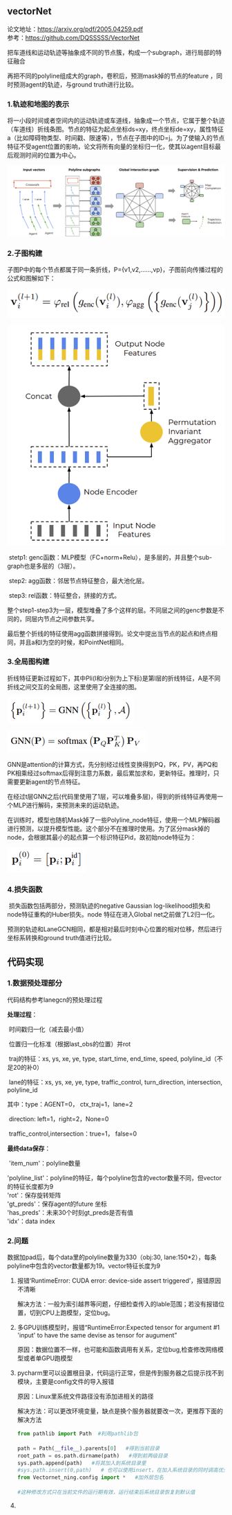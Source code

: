 ## vectorNet

论文地址：https://arxiv.org/pdf/2005.04259.pdf   
参考：https://github.com/DQSSSSS/VectorNet

把车道线和运动轨迹等抽象成不同的节点簇，构成一个subgraph，进行局部的特征融合

再把不同的polyline组成大的graph，卷积后，预测mask掉的节点的feature ，同时预测agent的轨迹，与ground truth进行比较。

### 1.轨迹和地图的表示

​	将一小段时间或者空间内的运动轨迹或车道线，抽象成一个节点，它属于整个轨迹（车道线）折线条图。节点的特征为起点坐标ds=xy，终点坐标de=xy，属性特征a（比如障碍物类型、时间戳、限速等），节点在子图中的ID=j。为了使输入的节点特征不受agent位置的影响，论文将所有向量的坐标归一化，使其以agent目标最后观测时间的位置为中心。

![](images/vectornet_overview.png)

### 2.子图构建

​	子图P中的每个节点都属于同一条折线，P={v1,v2,……,vp}，子图前向传播过程的公式和图解如下：

![](images/vectornet_formu2.png)

![](images/vectornet_fig3.png)

​	stetp1:  genc函数：MLP模型（FC+norm+Relu），是多层的，并且整个sub-graph也是多层的（3层）。

​	step2:  agg函数：邻居节点特征整合，最大池化层。  

​	step3:  rel函数：特征整合，拼接的方式。  

​	整个step1-step3为一层，模型堆叠了多个这样的层。不同层之间的genc参数是不同的，同层内节点之间参数共享。

​	最后整个折线的特征使用agg函数拼接得到。论文中提出当节点的起点和终点相同，并且a和l为空的时候，和PointNet相同。

### 3.全局图构建

​	折线特征更新过程如下，其中Pli(l和i分别为上下标)是第l层的折线特征，A是不同折线之间交互的全局图，这里使用了全连接的图。

![](images/vectornet_formu4.png)

![](images/vectornet_formu5.png)

​	GNN是attention的计算方式，先分别经过线性变换得到PQ，PK，PV，再PQ和PK相乘经过softmax后得到注意力系数，最后累加求和，更新特征。推理时，只需要更新agent的节点特征。

​	在经过t层GNN之后(代码里使用了1层，可以堆叠多层)，得到的折线特征再使用一个MLP进行解码，来预测未来的运动轨迹。

​	在训练时，模型也随机Mask掉了一些Polyline_node特征，使用一个MLP解码器进行预测，以提升模型性能。这个部分不在推理时使用。为了区分mask掉的node，会根据其最小的起点算一个标识特征Pid，故初始node特征为：

![](images/vectornet_formu8.png)

### 4.损失函数

​	损失函数包括两部分，预测轨迹的negative Gaussian log-likelihood损失和node特征重构的Huber损失。node 特征在进入Global net之前做了L2归一化。

预测的轨迹和LaneGCN相同，都是相对最后时刻中心位置的相对位移，然后进行坐标系转换和ground truth值进行比较。

## 代码实现

### 1.数据预处理部分  

代码结构参考lanegcn的预处理过程  

**处理过程**：  

​	时间戳归一化（减去最小值）  

​	位置归一化标准（根据last_obs的位置）并rot  

​	traj的特征：xs, ys, xe, ye, type, start_time, end_time, speed, polyline_id（不足20的补0）  

​	lane的特征：xs, ys, xe, ye, type, traffic_control, turn_direction, intersection, polyline_id  

其中：type：AGENT=0， ctx_traj=1，lane=2  

​			direction:  left=1，right=2，None=0  

​			 traffic_control,intersection：true=1， false=0  

**最终data保存**：  

​			'item_num'：polyline数量  

​			'polyline_list'：polyline的特征，每个polyline包含的vector数量不同，但vector的特征长度都为9  
​			'rot'：保存旋转矩阵  
​			'gt_preds'：保存agent的future 坐标   
​			'has_preds'：未来30个时刻gt_preds是否有值  
​			'idx'：data index

### 2.问题
数据加pad后，每个data里的polyline数量为330（obj:30, lane:150*2），每条polyline中包含的vector数量都为19。vector特征长度为9   

1. 报错‘RuntimeError: CUDA error: device-side assert triggered’，报错原因不清晰   

   解决方法：一般为索引越界等问题，仔细检查传入的lable范围；若没有报错位置，切到CPU上跑模型，定位bug。  

2. 多GPU训练模型时，报错“RuntimeError:Expected tensor for argument #1 'input' to have the same devise as tensor for augument”   

   原因：数据位置不一样，也可能和函数调用有关系，定位bug,检查修改网络模型或者单GPU跑模型  
   
3. pycharm里可以设置根目录，代码运行正常，但是传到服务器之后提示找不到模块，主要是config文件的导入报错  
   
   原因：Linux里系统文件路径没有添加进相关的路径
   
   解决方法：可以更改环境变量，缺点是换个服务器就要改一次，更推荐下面的解决方法
   ```python
   from pathlib import Path  #利用pathlib包

   path = Path(__file__).parents[0]   #得到当前目录
   root_path = os.path.dirname(path)   #得到前两级目录
   sys.path.append(path)   #将其加入到系统目录里
   #sys.path.insert(0,path)   # 也可以使用insert，在加入系统目录的同时调高优先级
   from Vectornet_ning.config import *   #加外层包名
   
   #这种修改方式只在当前文件的运行期有效，运行结束后系统目录恢复到默认值
   ```
4. 
